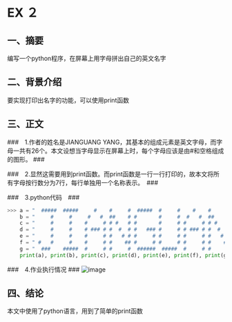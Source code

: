 # EX ２ #

## 一、摘要 ##

编写一个python程序，在屏幕上用字母拼出自己的英文名字

## 二、背景介绍 ##

要实现打印出名字的功能，可以使用print函数

## 三、正文 ##

###　1.作者的姓名是JIANGUANG YANG，其基本的组成元素是英文字母，而字母一共有26个。本文设想当字母显示在屏幕上时，每个字母应该是由#和空格组成的图形。 ###

###　2.显然这需要用到print函数。而print函数是一行一行打印的，故本文将所有字母按行数分为7行，每行单独用一个名称表示。　###

###　3.python代码　###
```python
>>> a = "  #####  #####     #    #     #  #####  #     #    #    #     #  #####    #     #    #    #     #  #####  "
    b = "     #     #     #   #  ##    # #       #     #  #   #  ##    # #         #     #  #   #  ##    # #       "
    c = "     #     #    #     # # #   # #       #     # #     # # #   # #           # #   #     # # #   # #       "
    d = "     #     #    # ### # #  #  # #   ### #     # # ### # #  #  # #   ###     # #   # ### # #  #  # #   ### "
    e = "     #     #    #     # #   # # #     # #     # #     # #   # # #     #      #    #     # #   # # #     # "
    f = " #   #     #    #     # #    ## #     # #     # #     # #    ## #     #      #    #     # #    ## #     # "
    g = "  ###    #####  #     # #     #  ######  #####  #     # #     #  ######      #    #     # #     #  ###### "
    print(a), print(b), print(c), print(d), print(e), print(f), print(g)
 ```
###　4.作业执行情况 ###
 ![image](https://github.com/Youngjg/computational_physics_N2014301020170/blob/master/pictures/EX%203.png)
## 四、结论 ##
本文中使用了python语言，用到了简单的print函数
 
